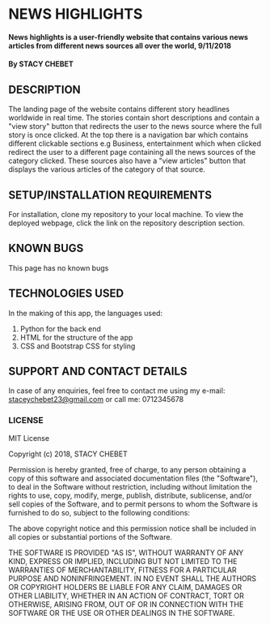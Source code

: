 # NEWS HIGHLIGHTS
#### News highlights is a user-friendly website that contains various news articles from different news sources all over the world, 9/11/2018
#### By **STACY CHEBET**
## DESCRIPTION
The landing page of the website contains different story headlines worldwide in real time. The stories contain short descriptions and contain a "view story" button that redirects the user to the news source where the full story is once clicked.
At the top there is a navigation bar which contains different clickable sections e.g Business, entertainment which when clicked redirect the user to a different page containing all the news sources of the category clicked. These sources also have a "view articles" button that displays the various articles of the category of that source.

## SETUP/INSTALLATION REQUIREMENTS
For installation, clone my repository to your local machine.
To view the deployed webpage, click the link on the repository description section.
## KNOWN BUGS
This page has no known bugs
## TECHNOLOGIES USED
In the making of this app, the languages used:
1. Python for the back end
2. HTML for the structure of the app
3. CSS and Bootstrap CSS for styling
## SUPPORT AND CONTACT DETAILS
In case of any enquiries, feel free to contact me using my e-mail: staceychebet23@gmail.com or call me: 0712345678
### LICENSE
MIT License

Copyright (c) 2018, STACY CHEBET

Permission is hereby granted, free of charge, to any person obtaining a copy
of this software and associated documentation files (the "Software"), to deal
in the Software without restriction, including without limitation the rights
to use, copy, modify, merge, publish, distribute, sublicense, and/or sell
copies of the Software, and to permit persons to whom the Software is
furnished to do so, subject to the following conditions:

The above copyright notice and this permission notice shall be included in all
copies or substantial portions of the Software.

THE SOFTWARE IS PROVIDED "AS IS", WITHOUT WARRANTY OF ANY KIND, EXPRESS OR
IMPLIED, INCLUDING BUT NOT LIMITED TO THE WARRANTIES OF MERCHANTABILITY,
FITNESS FOR A PARTICULAR PURPOSE AND NONINFRINGEMENT. IN NO EVENT SHALL THE
AUTHORS OR COPYRIGHT HOLDERS BE LIABLE FOR ANY CLAIM, DAMAGES OR OTHER
LIABILITY, WHETHER IN AN ACTION OF CONTRACT, TORT OR OTHERWISE, ARISING FROM,
OUT OF OR IN CONNECTION WITH THE SOFTWARE OR THE USE OR OTHER DEALINGS IN THE
SOFTWARE.
